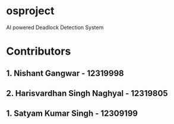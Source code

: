 # osproject
AI powered Deadlock Detection System

# Contributors
## 1. Nishant Gangwar - 12319998
## 2. Harisvardhan Singh Naghyal - 12319805
## 1. Satyam Kumar Singh - 12309199


